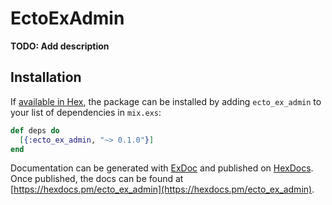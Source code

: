 # EctoExAdmin

**TODO: Add description**

## Installation

If [available in Hex](https://hex.pm/docs/publish), the package can be installed
by adding `ecto_ex_admin` to your list of dependencies in `mix.exs`:

```elixir
def deps do
  [{:ecto_ex_admin, "~> 0.1.0"}]
end
```

Documentation can be generated with [ExDoc](https://github.com/elixir-lang/ex_doc)
and published on [HexDocs](https://hexdocs.pm). Once published, the docs can
be found at [https://hexdocs.pm/ecto_ex_admin](https://hexdocs.pm/ecto_ex_admin).

